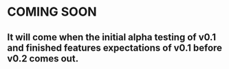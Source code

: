 # COMING SOON
## It will come when the initial alpha testing of v0.1 and finished features expectations of v0.1 before v0.2 comes out.
